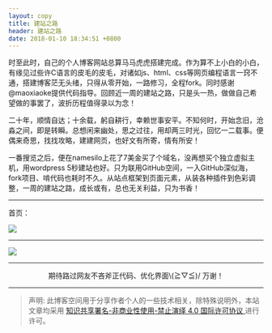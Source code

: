 ```yaml
---
layout: copy
title: 建站之路
header: 建站之路
date: 2018-01-10 18:34:51 +0800
---
```



时至此时，自己的个人博客网站总算马马虎虎搭建完成。作为算不上小白的小白，有缘见过些许C语言的皮毛的皮毛，对诸如js、html、css等网页编程语言一窍不通，搭建博客茫无头绪，只得从零开始，一路修习，全程fork。同时感谢@maoxiaoke提供代码指导。回顾近一周的建站之路，只是头一热，做做自己希望做的事罢了，波折历程值得录以为念！

二十年，顺情自达；十余载，躬自耕行，幸赖世事安平。不知何时，开始念旧，沧淼之间，即是转瞬。总想闲来幽处，思之过往，用却两三时光，回忆一二载事。便偶来奇思，找找攻略，建建网页，也好文有所寄，情有所安！

一番搜览之后，便在namesilo上花了7美金买了个域名，没再想买个独立虚拟主机，用wordpress 5秒建站也好。只为联用GitHub空间，一入GitHub深似海，fork项目、啃代码也耗时不久。从站点框架到页面元素，从装各种插件到色彩调整，一周的建站之路，成长或有，总也无关利益，只为书香！


-----------------------------------------

首页：

<img src="{{ '/road/images/1.png' | prepend: site.baseurl }}" />

-----------------------------------------

<img src="{{ '/road/images/2.png' | prepend: site.baseurl }}" />

-----------------------------------------

<p align="center">期待路过网友不吝斧正代码、优化界面\(≧▽≦)/  万谢！</p>

-----------------------------------------


>声明: 此博客空间用于分享作者个人的一些技术相关，除特殊说明外，本站文章均采用 <a rel="license" href="https://creativecommons.org/licenses/by-nc-nd/4.0/deed.zh"> 知识共享署名-非商业性使用-禁止演绎 4.0 国际许可协议 </a>进行许可。
